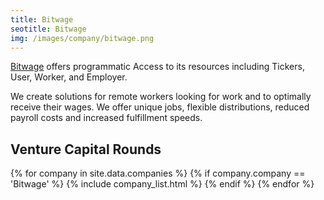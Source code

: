 ```yaml
---
title: Bitwage
seotitle: Bitwage
img: /images/company/bitwage.png
---
```


<a href="https://www.bitwage.com">Bitwage</a> offers programmatic Access to its resources including Tickers, User, Worker, and Employer.

We create solutions for remote workers looking for work and to optimally receive their wages. We offer unique jobs, flexible distributions, reduced payroll costs and increased fulfillment speeds.

## Venture Capital Rounds

{% for company in site.data.companies %}
{% if company.company == 'Bitwage' %}
{% include company_list.html %}
{% endif %}
{% endfor %}
